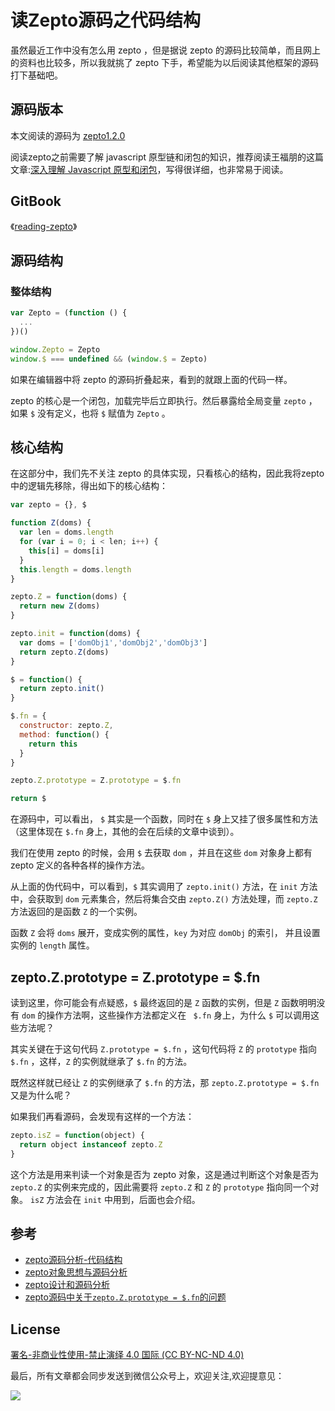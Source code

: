 # 读Zepto源码之代码结构

虽然最近工作中没有怎么用 zepto ，但是据说 zepto 的源码比较简单，而且网上的资料也比较多，所以我就挑了 zepto 下手，希望能为以后阅读其他框架的源码打下基础吧。

## 源码版本

本文阅读的源码为 [zepto1.2.0](https://github.com/madrobby/zepto/tree/v1.2.0)

阅读zepto之前需要了解 javascript 原型链和闭包的知识，推荐阅读王福朋的这篇文章:[深入理解 Javascript 原型和闭包](http://www.cnblogs.com/wangfupeng1988/p/3977924.html)，写得很详细，也非常易于阅读。

## GitBook

《[reading-zepto](https://yeyuqiudeng.gitbooks.io/reading-zepto/content/)》

## 源码结构

### 整体结构

```javascript
var Zepto = (function () {
  ...
})()

window.Zepto = Zepto
window.$ === undefined && (window.$ = Zepto)
```

如果在编辑器中将 zepto 的源码折叠起来，看到的就跟上面的代码一样。

zepto 的核心是一个闭包，加载完毕后立即执行。然后暴露给全局变量 `zepto` ，如果 `$` 没有定义，也将 `$` 赋值为 `Zepto` 。

## 核心结构

在这部分中，我们先不关注 zepto 的具体实现，只看核心的结构，因此我将zepto中的逻辑先移除，得出如下的核心结构：

```javascript
var zepto = {}, $

function Z(doms) {
  var len = doms.length 
  for (var i = 0; i < len; i++) {
    this[i] = doms[i]
  }
  this.length = doms.length
}

zepto.Z = function(doms) {
  return new Z(doms)
}

zepto.init = function(doms) {
  var doms = ['domObj1','domObj2','domObj3']
  return zepto.Z(doms)
}

$ = function() {
  return zepto.init()
}

$.fn = {
  constructor: zepto.Z,
  method: function() {
    return this
  }
}

zepto.Z.prototype = Z.prototype = $.fn

return $
```

在源码中，可以看出， `$` 其实是一个函数，同时在 `$` 身上又挂了很多属性和方法（这里体现在 `$.fn` 身上，其他的会在后续的文章中谈到）。

我们在使用 zepto 的时候，会用 `$` 去获取 `dom` ，并且在这些  `dom` 对象身上都有 zepto 定义的各种各样的操作方法。

从上面的伪代码中，可以看到，`$` 其实调用了 `zepto.init()` 方法，在 `init` 方法中，会获取到 `dom` 元素集合，然后将集合交由 `zepto.Z()` 方法处理，而 `zepto.Z` 方法返回的是函数 `Z` 的一个实例。

函数 `Z`  会将 `doms` 展开，变成实例的属性，`key` 为对应 `domObj` 的索引， 并且设置实例的 `length` 属性。

## zepto.Z.prototype = Z.prototype = $.fn

读到这里，你可能会有点疑惑，`$` 最终返回的是 `Z` 函数的实例，但是 `Z` 函数明明没有 `dom` 的操作方法啊，这些操作方法都定义在 ` $.fn` 身上，为什么 `$` 可以调用这些方法呢？

其实关键在于这句代码 `Z.prototype = $.fn` ，这句代码将 `Z` 的 `prototype` 指向 `$.fn` ，这样，`Z` 的实例就继承了 `$.fn` 的方法。

既然这样就已经让 `Z` 的实例继承了 `$.fn` 的方法，那 `zepto.Z.prototype = $.fn` 又是为什么呢？

如果我们再看源码，会发现有这样的一个方法：

```javascript
zepto.isZ = function(object) {
  return object instanceof zepto.Z
}
```

这个方法是用来判读一个对象是否为 zepto 对象，这是通过判断这个对象是否为 `zepto.Z` 的实例来完成的，因此需要将 `zepto.Z` 和 `Z` 的 `prototype` 指向同一个对象。 `isZ` 方法会在 `init` 中用到，后面也会介绍。

## 参考

* [zepto源码分析-代码结构](https://segmentfault.com/a/1190000007515865)
* [zepto对象思想与源码分析](http://www.kancloud.cn/wangfupeng/zepto-design-srouce)
* [zepto设计和源码分析](http://www.imooc.com/learn/745)
* [zepto源码中关于`zepto.Z.prototype = $.fn`的问题](https://segmentfault.com/q/1010000005782663)


## License

[署名-非商业性使用-禁止演绎 4.0 国际 (CC BY-NC-ND 4.0)](http://creativecommons.org/licenses/by-nc-nd/4.0/)

最后，所有文章都会同步发送到微信公众号上，欢迎关注,欢迎提意见：

  ![](https://raw.githubusercontent.com/yeyuqiudeng/resource/master/images/qrcode_front-end-article.jpg)